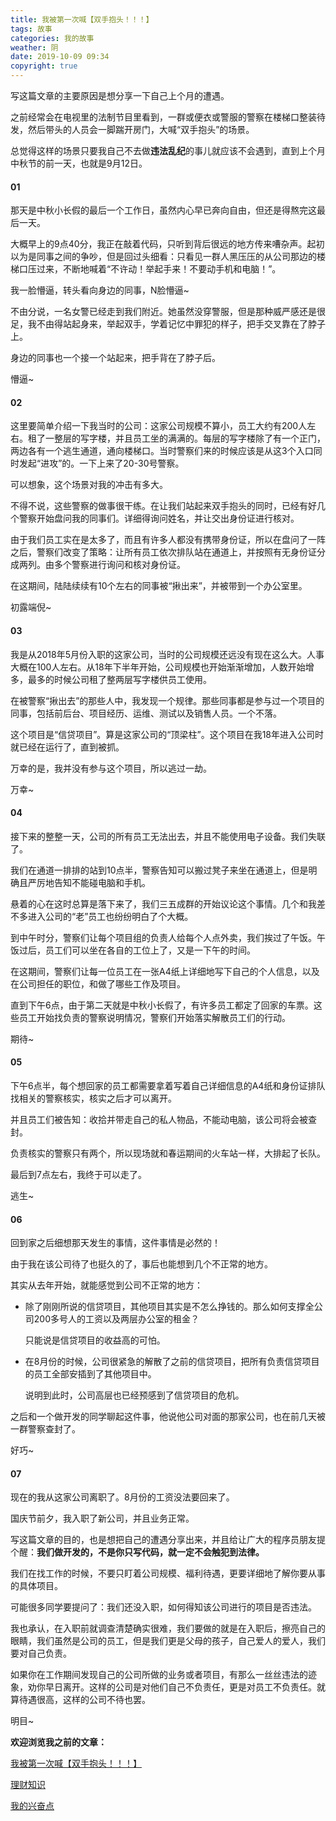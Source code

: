 ```yaml
---
title: 我被第一次喊【双手抱头！！！】
tags: 故事
categories: 我的故事
weather: 阴
date: 2019-10-09 09:34
copyright: true
---
```




写这篇文章的主要原因是想分享一下自己上个月的遭遇。

之前经常会在电视里的法制节目里看到，一群或便衣或警服的警察在楼梯口整装待发，然后带头的人员会一脚踹开房门，大喊“双手抱头”的场景。

总觉得这样的场景只要我自己不去做**违法乱纪**的事儿就应该不会遇到，直到上个月中秋节的前一天，也就是9月12日。

#### 01

那天是中秋小长假的最后一个工作日，虽然内心早已奔向自由，但还是得熬完这最后一天。

大概早上的9点40分，我正在敲着代码，只听到背后很远的地方传来嘈杂声。起初以为是同事之间的争吵，但是回过头细看：只看见一群人黑压压的从公司那边的楼梯口压过来，不断地喊着“不许动！举起手来！不要动手机和电脑！”。

我一脸懵逼，转头看向身边的同事，N脸懵逼~

不由分说，一名女警已经走到我们附近。她虽然没穿警服，但是那种威严感还是很足，我不由得站起身来，举起双手，学着记忆中罪犯的样子，把手交叉靠在了脖子上。

身边的同事也一个接一个站起来，把手背在了脖子后。

懵逼~

#### 02

这里要简单介绍一下我当时的公司：这家公司规模不算小，员工大约有200人左右。租了一整层的写字楼，并且员工坐的满满的。每层的写字楼除了有一个正门，两边各有一个逃生通道，通向楼梯口。当时警察们来的时候应该是从这3个入口同时发起“进攻”的。一下上来了20-30号警察。

可以想象，这个场景对我的冲击有多大。

不得不说，这些警察的做事很干练。在让我们站起来双手抱头的同时，已经有好几个警察开始盘问我的同事们。详细得询问姓名，并让交出身份证进行核对。

由于我们员工实在是太多了，而且有许多人都没有携带身份证，所以在盘问了一阵之后，警察们改变了策略：让所有员工依次排队站在通道上，并按照有无身份证分成两列。由多个警察进行询问和核对身份证。

在这期间，陆陆续续有10个左右的同事被“揪出来”，并被带到一个办公室里。

初露端倪~

#### 03

我是从2018年5月份入职的这家公司，当时的公司规模还远没有现在这么大。人事大概在100人左右。从18年下半年开始，公司规模也开始渐渐增加，人数开始增多，最多的时候公司租了整两层写字楼供员工使用。

在被警察“揪出去”的那些人中，我发现一个规律。那些同事都是参与过一个项目的同事，包括前后台、项目经历、运维、测试以及销售人员。一个不落。

这个项目是“信贷项目”。算是这家公司的“顶梁柱”。这个项目在我18年进入公司时就已经在运行了，直到被抓。

万幸的是，我并没有参与这个项目，所以逃过一劫。

万幸~

#### 04

接下来的整整一天，公司的所有员工无法出去，并且不能使用电子设备。我们失联了。

我们在通道一排排的站到10点半，警察告知可以搬过凳子来坐在通道上，但是明确且严厉地告知不能碰电脑和手机。

悬着的心在这时总算是落下来了，我们三五成群的开始议论这个事情。几个和我差不多进入公司的“老”员工也纷纷明白了个大概。

到中午时分，警察们让每个项目组的负责人给每个人点外卖，我们挨过了午饭。午饭过后，员工们可以坐在各自的工位上了，又是一下午的时间。

在这期间，警察们让每一位员工在一张A4纸上详细地写下自己的个人信息，以及在公司担任的职位，和做了哪些工作及项目。

直到下午6点，由于第二天就是中秋小长假了，有许多员工都定了回家的车票。这些员工开始找负责的警察说明情况，警察们开始落实解散员工们的行动。

期待~

#### 05

下午6点半，每个想回家的员工都需要拿着写着自己详细信息的A4纸和身份证排队找相关的警察核实，核实之后才可以离开。

并且员工们被告知：收拾并带走自己的私人物品，不能动电脑，该公司将会被查封。

负责核实的警察只有两个，所以现场就和春运期间的火车站一样，大排起了长队。

最后到7点左右，我终于可以走了。

逃生~

#### 06

回到家之后细想那天发生的事情，这件事情是必然的！

由于我在该公司待了也挺久的了，事后也能想到几个不正常的地方。

其实从去年开始，就能感觉到公司不正常的地方：

- 除了刚刚所说的信贷项目，其他项目其实是不怎么挣钱的。那么如何支撑全公司200多号人的工资以及两层办公室的租金？

  只能说是信贷项目的收益高的可怕。

- 在8月份的时候，公司很紧急的解散了之前的信贷项目，把所有负责信贷项目的员工全部安插到了其他项目中。

  说明到此时，公司高层也已经预感到了信贷项目的危机。

之后和一个做开发的同学聊起这件事，他说他公司对面的那家公司，也在前几天被一群警察查封了。

好巧~

#### 07

现在的我从这家公司离职了。8月份的工资没法要回来了。

国庆节前夕，我入职了新公司，并且业务正常。

写这篇文章的目的，也是想把自己的遭遇分享出来，并且给让广大的程序员朋友提个醒：**我们做开发的，不是你只写代码，就一定不会触犯到法律。**

我们在找工作的时候，不要只盯着公司规模、福利待遇，更要详细地了解你要从事的具体项目。

可能很多同学要提问了：我们还没入职，如何得知该公司进行的项目是否违法。

我也承认，在入职前就调查清楚确实很难，我们要做的就是在入职后，擦亮自己的眼睛，我们虽然是公司的员工，但是我们更是父母的孩子，自己爱人的爱人，我们要对自己负责。

如果你在工作期间发现自己的公司所做的业务或者项目，有那么一丝丝违法的迹象，劝你早日离开。这样的公司是对他们自己不负责任，更是对员工不负责任。就算待遇很高，这样的公司不待也罢。

明目~



**欢迎浏览我之前的文章：**

[我被第一次喊【双手抱头！！！】](https://mp.weixin.qq.com/s/fvtDV0zgiyibx7xaRotA3Q)

[理财知识](https://mp.weixin.qq.com/s/L0MQE4nGWhxE3Li44p4Tyw)

[我的兴奋点](https://mp.weixin.qq.com/s/0Q2oRlhsAH7EpVA2osYliQ)